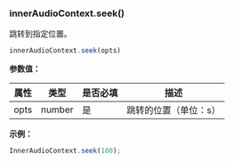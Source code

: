 ### innerAudioContext.seek()

跳转到指定位置。

```js
innerAudioContext.seek(opts)
```

**参数值：**

|属性|类型|是否必填|描述|
|-|-|-|-|
|opts|number|是|跳转的位置（单位：s）|

**示例：**

```js
InnerAudioContext.seek(100);
```
